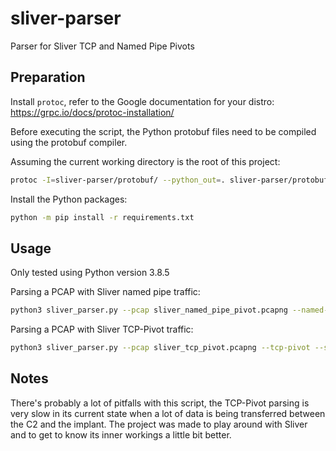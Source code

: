 # sliver-parser
Parser for Sliver TCP and Named Pipe Pivots

## Preparation

Install `protoc`, refer to the Google documentation for your distro: https://grpc.io/docs/protoc-installation/

Before executing the script, the Python protobuf files need to be compiled using the protobuf compiler.

Assuming the current working directory is the root of this project:

```sh
protoc -I=sliver-parser/protobuf/ --python_out=. sliver-parser/protobuf/*.proto
```

Install the Python packages:

```sh
python -m pip install -r requirements.txt
```

## Usage

Only tested using Python version 3.8.5

Parsing a PCAP with Sliver named pipe traffic:

```sh
python3 sliver_parser.py --pcap sliver_named_pipe_pivot.pcapng --named-pipe --sliver-output sliver_output.txt
```

Parsing a PCAP with Sliver TCP-Pivot traffic:

```sh
python3 sliver_parser.py --pcap sliver_tcp_pivot.pcapng --tcp-pivot --sliver-output sliver_output.txt
```

## Notes

There's probably a lot of pitfalls with this script, the TCP-Pivot parsing is very slow in its current state when a lot of data is being transferred between the C2 and the implant. The project was made to play around with Sliver and to get to know its inner workings a little bit better. 
